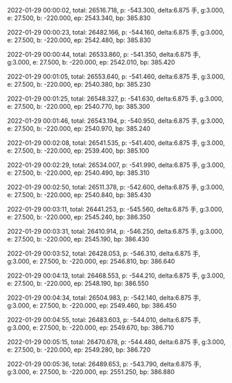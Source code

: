 2022-01-29 00:00:02, total: 26516.718, p: -543.300, delta:6.875 手, g:3.000, e: 27.500, b: -220.000, ep: 2543.340, bp: 385.830

2022-01-29 00:00:23, total: 26482.166, p: -544.160, delta:6.875 手, g:3.000, e: 27.500, b: -220.000, ep: 2542.480, bp: 385.830

2022-01-29 00:00:44, total: 26533.860, p: -541.350, delta:6.875 手, g:3.000, e: 27.500, b: -220.000, ep: 2542.010, bp: 385.420

2022-01-29 00:01:05, total: 26553.640, p: -541.460, delta:6.875 手, g:3.000, e: 27.500, b: -220.000, ep: 2540.380, bp: 385.230

2022-01-29 00:01:25, total: 26548.327, p: -541.630, delta:6.875 手, g:3.000, e: 27.500, b: -220.000, ep: 2540.770, bp: 385.300

2022-01-29 00:01:46, total: 26543.194, p: -540.950, delta:6.875 手, g:3.000, e: 27.500, b: -220.000, ep: 2540.970, bp: 385.240

2022-01-29 00:02:08, total: 26541.535, p: -541.400, delta:6.875 手, g:3.000, e: 27.500, b: -220.000, ep: 2539.400, bp: 385.100

2022-01-29 00:02:29, total: 26534.007, p: -541.990, delta:6.875 手, g:3.000, e: 27.500, b: -220.000, ep: 2540.490, bp: 385.310

2022-01-29 00:02:50, total: 26511.378, p: -542.600, delta:6.875 手, g:3.000, e: 27.500, b: -220.000, ep: 2540.840, bp: 385.430

2022-01-29 00:03:11, total: 26441.253, p: -545.560, delta:6.875 手, g:3.000, e: 27.500, b: -220.000, ep: 2545.240, bp: 386.350

2022-01-29 00:03:31, total: 26410.914, p: -546.250, delta:6.875 手, g:3.000, e: 27.500, b: -220.000, ep: 2545.190, bp: 386.430

2022-01-29 00:03:52, total: 26428.053, p: -546.310, delta:6.875 手, g:3.000, e: 27.500, b: -220.000, ep: 2546.810, bp: 386.640

2022-01-29 00:04:13, total: 26468.553, p: -544.210, delta:6.875 手, g:3.000, e: 27.500, b: -220.000, ep: 2548.190, bp: 386.550

2022-01-29 00:04:34, total: 26504.983, p: -542.140, delta:6.875 手, g:3.000, e: 27.500, b: -220.000, ep: 2549.460, bp: 386.450

2022-01-29 00:04:55, total: 26483.603, p: -544.010, delta:6.875 手, g:3.000, e: 27.500, b: -220.000, ep: 2549.670, bp: 386.710

2022-01-29 00:05:15, total: 26470.678, p: -544.480, delta:6.875 手, g:3.000, e: 27.500, b: -220.000, ep: 2549.280, bp: 386.720

2022-01-29 00:05:36, total: 26489.653, p: -543.790, delta:6.875 手, g:3.000, e: 27.500, b: -220.000, ep: 2551.250, bp: 386.880